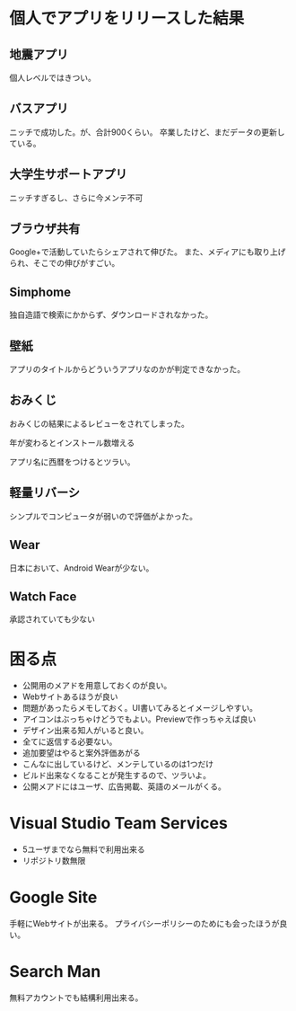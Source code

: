 # 個人でアプリをリリースした結果

## 地震アプリ

個人レベルではきつい。

## バスアプリ

ニッチで成功した。が、合計900くらい。
卒業したけど、まだデータの更新している。

## 大学生サポートアプリ

ニッチすぎるし、さらに今メンテ不可

## ブラウザ共有

Google+で活動していたらシェアされて伸びた。
また、メディアにも取り上げられ、そこでの伸びがすごい。

## Simphome

独自造語で検索にかからず、ダウンロードされなかった。

## 壁紙

アプリのタイトルからどういうアプリなのかが判定できなかった。

## おみくじ

おみくじの結果によるレビューをされてしまった。

年が変わるとインストール数増える

アプリ名に西暦をつけるとツラい。

## 軽量リバーシ

シンプルでコンピュータが弱いので評価がよかった。

## Wear

日本において、Android Wearが少ない。

## Watch Face

承認されていても少ない

# 困る点

* 公開用のメアドを用意しておくのが良い。
* Webサイトあるほうが良い
* 問題があったらメモしておく。UI書いてみるとイメージしやすい。
* アイコンはぶっちゃけどうでもよい。Previewで作っちゃえば良い
* デザイン出来る知人がいると良い。
* 全てに返信する必要ない。
* 追加要望はやると案外評価あがる
* こんなに出しているけど、メンテしているのは1つだけ
* ビルド出来なくなることが発生するので、ツラいよ。
* 公開メアドにはユーザ、広告掲載、英語のメールがくる。

# Visual Studio Team Services

* 5ユーザまでなら無料で利用出来る
* リポジトリ数無限

# Google Site

手軽にWebサイトが出来る。
プライバシーポリシーのためにも会ったほうが良い。

# Search Man

無料アカウントでも結構利用出来る。

